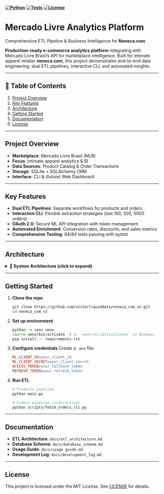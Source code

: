 **[![Python](https://img.shields.io/badge/python-3.9%2B-blue)](https://www.python.org/)**
**[![Tests](https://img.shields.io/badge/tests-84%2F84-green)](https://github.com/victorliquiddata/noneca_com_v2/actions)**
**[![License](https://img.shields.io/badge/license-MIT-blue)](LICENSE)**

# Mercado Livre Analytics Platform

Comprehensive ETL Pipeline & Business Intelligence for **Noneca.com**

**Production-ready e-commerce analytics platform** integrating with Mercado Livre Brasil’s API for marketplace intelligence. Built for intimate apparel retailer **noneca.com**, this project demonstrates end-to-end data engineering: dual ETL pipelines, interactive CLI, and automated insights.

---

## 📖 Table of Contents

1. [Project Overview](#project-overview)
2. [Key Features](#key-features)
3. [Architecture](#architecture)
4. [Getting Started](#getting-started)
5. [Documentation](#documentation)
6. [License](#license)

---

## Project Overview

* **Marketplace**: Mercado Livre Brasil (MLB)
* **Focus**: Intimate apparel analytics & BI
* **Data Sources**: Product Catalog & Order Transactions
* **Storage**: SQLite + SQLAlchemy ORM
* **Interface**: CLI & (future) Web Dashboard

---

## Key Features

* **Dual ETL Pipelines**: Separate workflows for products and orders
* **Interactive CLI**: Flexible extraction strategies (last 100, 500, 5000 orders)
* **OAuth 2.0**: Secure ML API integration with token management
* **Automated Enrichment**: Conversion rates, discounts, and sales metrics
* **Comprehensive Testing**: 84/84 tests passing with pytest

---

## Architecture

<details>
<summary><strong>🔧 System Architecture (click to expand)</strong></summary>

```mermaid
flowchart TD
    CLI[Command Line Interface] <--> ProductETL[Product ETL Pipeline]
    ProductETL --> DB1[SQLite Products]
    OrdersCLI[Orders CLI] <--> OrdersETL[Orders ETL Pipeline]
    OrdersETL --> DB2[SQLite Orders]
    ProductETL <--> API1[Mercado Livre Items API]
    OrdersETL <--> API2[Mercado Livre Orders API]
```

</details>

---

## Getting Started

1. **Clone the repo**

   ```bash
   git clone https://github.com/victorliquiddata/noneca_com_v2.git
   cd noneca_com_v2
   ```
2. **Set up environment**

   ```bash
   python -m venv venv
   source venv/bin/activate  # or `venv\Scripts\activate` on Windows
   pip install -r requirements.txt
   ```
3. **Configure credentials**
   Create a `.env` file:

   ```ini
   ML_CLIENT_ID=your_client_id
   ML_CLIENT_SECRET=your_client_secret
   ACCESS_TOKEN=your_fallback_token
   REFRESH_TOKEN=your_refresh_token
   ```
4. **Run ETL**

   ```bash
   # Products pipeline
   python main.py

   # Orders pipeline (interactive)
   python scripts/fetch_orders_cli.py
   ```

---

## Documentation

* **ETL Architecture**: `docs/etl_architecture.md`
* **Database Schema**: `docs/database_schema.md`
* **Usage Guide**: `docs/usage_guide.md`
* **Development Log**: `docs/development_log.md`

---

## License

This project is licensed under the MIT License. See [LICENSE](LICENSE) for details.
